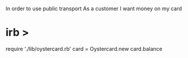 In order to use public transport
As a customer
I want money on my card

# irb >
require './lib/oystercard.rb'
card = Oystercard.new
card.balance
